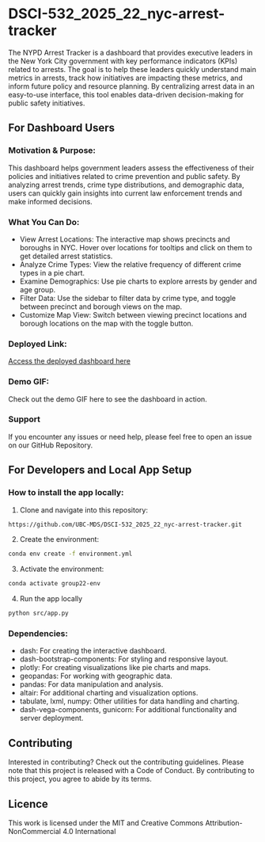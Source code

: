 # DSCI-532_2025_22_nyc-arrest-tracker

The NYPD Arrest Tracker is a dashboard that provides executive leaders in the New York City government with key performance indicators (KPIs) related to arrests. The goal is to help these leaders quickly understand main metrics in arrests, track how initiatives are impacting these metrics, and inform future policy and resource planning. By centralizing arrest data in an easy-to-use interface, this tool enables data-driven decision-making for public safety initiatives.

## For Dashboard Users

### Motivation & Purpose: 

This dashboard helps government leaders assess the effectiveness of their policies and initiatives related to crime prevention and public safety. By analyzing arrest trends, crime type distributions, and demographic data, users can quickly gain insights into current law enforcement trends and make informed decisions.


### What You Can Do: 

- View Arrest Locations: The interactive map shows precincts and boroughs in NYC. Hover over locations for tooltips and click on them to get detailed arrest statistics.
- Analyze Crime Types: View the relative frequency of different crime types in a pie chart.
- Examine Demographics: Use pie charts to explore arrests by gender and age group.
- Filter Data: Use the sidebar to filter data by crime type, and toggle between precinct and borough views on the map.
- Customize Map View: Switch between viewing precinct locations and borough locations on the map with the toggle button.


### Deployed Link:

[Access the deployed dashboard here](https://dsci-532-2025-22-nyc-arrest-tracker.onrender.com/)

### Demo GIF:

Check out the demo GIF here to see the dashboard in action.


### Support

If you encounter any issues or need help, please feel free to open an issue on our GitHub Repository.


## For Developers and Local App Setup

### How to install the app locally:

1. Clone and navigate into this repository:

```bash
https://github.com/UBC-MDS/DSCI-532_2025_22_nyc-arrest-tracker.git
````

2. Create the environment: 

```bash
conda env create -f environment.yml
```

3. Activate the environment: 

```bash
conda activate group22-env
```

4. Run the app locally

```bash
python src/app.py
```

### Dependencies:

- dash: For creating the interactive dashboard.
- dash-bootstrap-components: For styling and responsive layout.
- plotly: For creating visualizations like pie charts and maps.
- geopandas: For working with geographic data.
- pandas: For data manipulation and analysis.
- altair: For additional charting and visualization options.
- tabulate, lxml, numpy: Other utilities for data handling and charting.
- dash-vega-components, gunicorn: For additional functionality and server deployment.

## Contributing 

Interested in contributing? Check out the contributing guidelines. Please note that this project is released with a Code of Conduct. By contributing to this project, you agree to abide by its terms.

## Licence 

This work is licensed under the MIT and Creative Commons Attribution-NonCommercial 4.0 International 